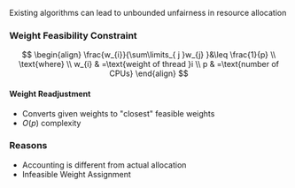 Existing algorithms can lead to unbounded unfairness in resource allocation
### Weight Feasibility Constraint
$$
\begin{align}
\frac{w_{i}}{\sum\limits_{ j }w_{j} }&\leq \frac{1}{p} \\
\text{where} \\
w_{i} & =\text{weight of thread }i \\
p & =\text{number of CPUs}
\end{align}
$$
#### Weight Readjustment
- Converts given weights to "closest" feasible weights
- $O(p)$ complexity
### Reasons
- Accounting is different from actual allocation
- Infeasible Weight Assignment
